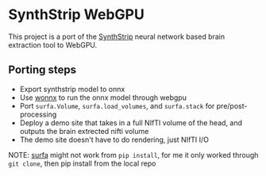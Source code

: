 # SynthStrip WebGPU

This project is a port of the [SynthStrip](https://surfer.nmr.mgh.harvard.edu/docs/synthstrip/) neural network based brain extraction tool to WebGPU.

## Porting steps

- Export synthstrip model to onnx
- Use [wonnx](https://github.com/webonnx/wonnx) to run the onnx model through webgpu
- Port `surfa.Volume`, `surfa.load_volumes`, and `surfa.stack` for pre/post-processing
- Deploy a demo site that takes in a full NIfTI volume of the head, and outputs the brain extrected nifti volume
- The demo site doesn't have to do rendering, just NIfTI I/O

NOTE: [surfa](https://github.com/freesurfer/surfa) might not work from `pip install`, for me it only worked through `git clone`, then pip install from the local repo